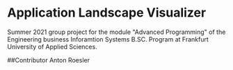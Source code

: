# Application Landscape Visualizer
Summer 2021 group project for the module "Advanced Programming" of the Engineering business Inforamtion Systems B.SC. Program at Frankfurt University of Applied Sciences.

##Contributor
Anton Roesler
